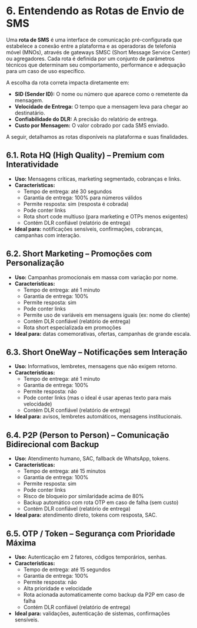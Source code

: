 # 6. Entendendo as Rotas de Envio de SMS

Uma **rota de SMS** é uma interface de comunicação pré-configurada que estabelece a conexão entre a plataforma e as operadoras de telefonia móvel (MNOs), através de gateways SMSC (Short Message Service Center) ou agregadores. Cada rota é definida por um conjunto de parâmetros técnicos que determinam seu comportamento, performance e adequação para um caso de uso específico.

A escolha da rota correta impacta diretamente em:

* **SID (Sender ID):** O nome ou número que aparece como o remetente da mensagem.
* **Velocidade de Entrega:** O tempo que a mensagem leva para chegar ao destinatário.
* **Confiabilidade do DLR:** A precisão do relatório de entrega.
* **Custo por Mensagem:** O valor cobrado por cada SMS enviado.

A seguir, detalhamos as rotas disponíveis na plataforma e suas finalidades.

## 6.1. Rota HQ (High Quality) – Premium com Interatividade

* **Uso:** Mensagens críticas, marketing segmentado, cobranças e links.
* **Características:**
    * Tempo de entrega: até 30 segundos
    * Garantia de entrega: 100% para números válidos
    * Permite resposta: sim (resposta é cobrada)
    * Pode conter links
    * Rota short code multiuso (para marketing e OTPs menos exigentes)
    * Contém DLR confiável (relatório de entrega)
* **Ideal para:** notificações sensíveis, confirmações, cobranças, campanhas com interação.

## 6.2. Short Marketing – Promoções com Personalização

* **Uso:** Campanhas promocionais em massa com variação por nome.
* **Características:**
    * Tempo de entrega: até 1 minuto
    * Garantia de entrega: 100%
    * Permite resposta: sim
    * Pode conter links
    * Permite uso de variáveis em mensagens iguais (ex: nome do cliente)
    * Contém DLR confiável (relatório de entrega)
    * Rota short especializada em promoções
* **Ideal para:** datas comemorativas, ofertas, campanhas de grande escala.

## 6.3. Short OneWay – Notificações sem Interação

* **Uso:** Informativos, lembretes, mensagens que não exigem retorno.
* **Características:**
    * Tempo de entrega: até 1 minuto
    * Garantia de entrega: 100%
    * Permite resposta: não
    * Pode conter links (mas o ideal é usar apenas texto para mais velocidade)
    * Contém DLR confiável (relatório de entrega)
* **Ideal para:** avisos, lembretes automáticos, mensagens institucionais.

## 6.4. P2P (Person to Person) – Comunicação Bidirecional com Backup

* **Uso:** Atendimento humano, SAC, fallback de WhatsApp, tokens.
* **Características:**
    * Tempo de entrega: até 15 minutos
    * Garantia de entrega: 100%
    * Permite resposta: sim
    * Pode conter links
    * Risco de bloqueio por similaridade acima de 80%
    * Backup automático com rota OTP em caso de falha (sem custo)
    * Contém DLR confiável (relatório de entrega)
* **Ideal para:** atendimento direto, tokens com resposta, SAC.

## 6.5. OTP / Token – Segurança com Prioridade Máxima

* **Uso:** Autenticação em 2 fatores, códigos temporários, senhas.
* **Características:**
    * Tempo de entrega: até 15 segundos
    * Garantia de entrega: 100%
    * Permite resposta: não
    * Alta prioridade e velocidade
    * Rota acionada automaticamente como backup da P2P em caso de falha
    * Contém DLR confiável (relatório de entrega)
* **Ideal para:** validações, autenticação de sistemas, confirmações sensíveis.